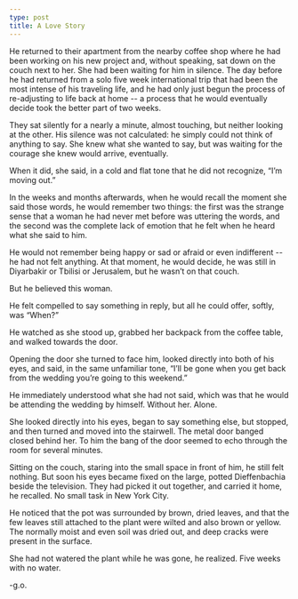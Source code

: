 ```yaml
---
type: post
title: A Love Story
---
```

He returned to their apartment from the nearby coffee shop where he had been working on his new project and, without speaking, sat down on the couch next to her.  She had been waiting for him in silence.  The day before he had returned from a solo five week international trip that had been the most intense of his traveling life, and he had only just begun the process of re-adjusting to life back at home -- a process that he would eventually decide took the better part of two weeks.  
 
They sat silently for a nearly a minute, almost touching, but neither looking at the other.  His silence was not calculated: he simply could not think of anything to say.  She knew what she wanted to say, but was waiting for the courage she knew would arrive, eventually.

When it did, she said, in a cold and flat tone that he did not recognize, “I’m moving out.”

In the weeks and months afterwards, when he would recall the moment she said those words, he would remember two things: the first was the strange sense that a woman he had never met before was uttering the words, and the second was the complete lack of emotion that he felt when he heard what she said to him.  

He would not remember being happy or sad or afraid or even indifferent -- he had not felt anything.  At that moment, he would decide, he was still in Diyarbakir or Tbilisi or Jerusalem, but he wasn’t on that couch.  

But he believed this woman.

He felt compelled to say something in reply,  but all he could offer, softly, was “When?”

He watched as she stood up, grabbed her backpack from the coffee table, and walked towards the door.  

Opening the door she turned to face him, looked directly into both of his eyes, and said, in the same unfamiliar tone, “I’ll be gone when you get back from the wedding you’re going to this weekend.”  


He immediately understood what she had not said, which was that he would be attending the wedding by himself.  Without her.  Alone.


She looked directly into his eyes, began to say something else, but stopped, and then turned and moved into the stairwell.  The metal door banged closed behind her.  To him the bang of the door seemed to echo through the room for several minutes.


Sitting on the couch, staring into the small space in front of him, he still felt nothing.  But soon his eyes became fixed on the large, potted Dieffenbachia beside the television.  They had picked it out together, and carried it home, he recalled.  No small task in New York City.


He noticed that the pot was surrounded by brown, dried leaves, and that the few leaves still attached to the plant were wilted and also brown or yellow.  The normally moist and even soil was dried out, and deep cracks were present in the surface.  


She had not watered the plant while he was gone, he realized.  Five weeks with no water.

-g.o.
